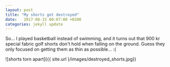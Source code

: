 ```yaml
---
layout: post
title: "My shorts got destroyed"
date:   2017-08-15 00:07:00 +0200
categories: jekyll update
---
```


So... I played basketball instead of swimming, and it turns out that 900 kr special fabric golf shorts don't hold when falling on the ground. Guess they only focused on getting them as thin as possible... :(

  ![shorts torn apart]({{ site.url }/images/destroyed_shorts.jpg})
